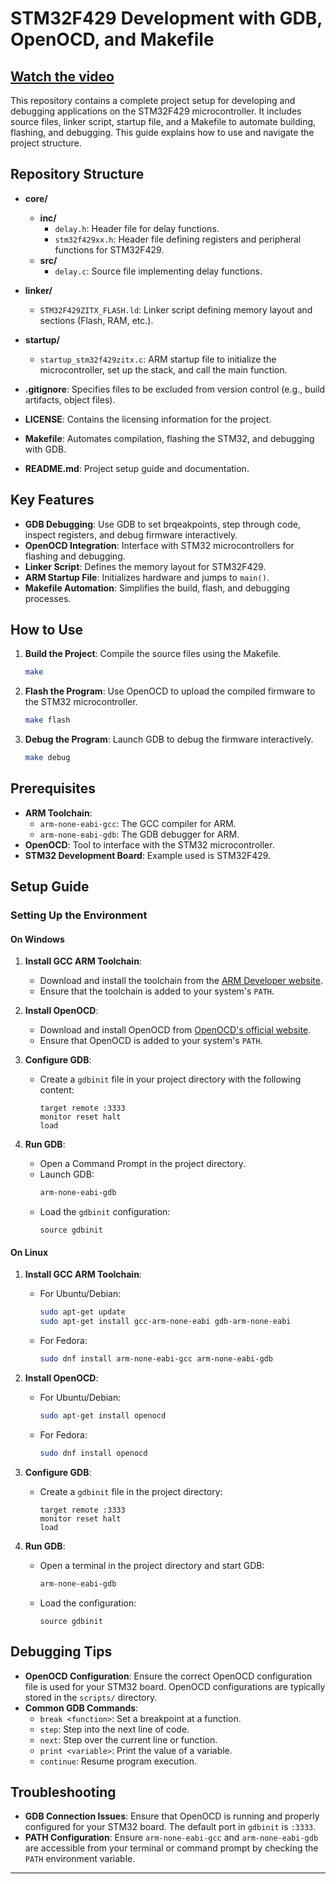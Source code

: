 
# STM32F429 Development with GDB, OpenOCD, and Makefile

## [Watch the video](https://youtu.be/58DR-Y4ve9s)



This repository contains a complete project setup for developing and debugging applications on the STM32F429 microcontroller. It includes source files, linker script, startup file, and a Makefile to automate building, flashing, and debugging. This guide explains how to use and navigate the project structure.


## Repository Structure

- **core/**
  - **inc/**
    - `delay.h`: Header file for delay functions.
    - `stm32f429xx.h`: Header file defining registers and peripheral functions for STM32F429.
  - **src/**
    - `delay.c`: Source file implementing delay functions.
  
- **linker/**
  - `STM32F429ZITX_FLASH.ld`: Linker script defining memory layout and sections (Flash, RAM, etc.).

- **startup/**
  - `startup_stm32f429zitx.c`: ARM startup file to initialize the microcontroller, set up the stack, and call the main function.

- **.gitignore**: Specifies files to be excluded from version control (e.g., build artifacts, object files).

- **LICENSE**: Contains the licensing information for the project.

- **Makefile**: Automates compilation, flashing the STM32, and debugging with GDB.

- **README.md**: Project setup guide and documentation.

## Key Features

- **GDB Debugging**: Use GDB to set brqeakpoints, step through code, inspect registers, and debug firmware interactively.
- **OpenOCD Integration**: Interface with STM32 microcontrollers for flashing and debugging.
- **Linker Script**: Defines the memory layout for STM32F429.
- **ARM Startup File**: Initializes hardware and jumps to `main()`.
- **Makefile Automation**: Simplifies the build, flash, and debugging processes.

## How to Use

1. **Build the Project**: Compile the source files using the Makefile.
   ```bash
   make
   ```

2. **Flash the Program**: Use OpenOCD to upload the compiled firmware to the STM32 microcontroller.
   ```bash
   make flash
   ```

3. **Debug the Program**: Launch GDB to debug the firmware interactively.
   ```bash
   make debug
   ```

## Prerequisites

- **ARM Toolchain**:
  - `arm-none-eabi-gcc`: The GCC compiler for ARM.
  - `arm-none-eabi-gdb`: The GDB debugger for ARM.
- **OpenOCD**: Tool to interface with the STM32 microcontroller.
- **STM32 Development Board**: Example used is STM32F429.

## Setup Guide

### Setting Up the Environment

#### On Windows

1. **Install GCC ARM Toolchain**:
   - Download and install the toolchain from the [ARM Developer website](https://developer.arm.com/tools-and-software/embedded/arm-development-tools).
   - Ensure that the toolchain is added to your system's `PATH`.

2. **Install OpenOCD**:
   - Download and install OpenOCD from [OpenOCD's official website](http://openocd.org/).
   - Ensure that OpenOCD is added to your system's `PATH`.

3. **Configure GDB**:
   - Create a `gdbinit` file in your project directory with the following content:
     ```gdb
     target remote :3333
     monitor reset halt
     load
     ```

4. **Run GDB**:
   - Open a Command Prompt in the project directory.
   - Launch GDB:
     ```bash
     arm-none-eabi-gdb
     ```
   - Load the `gdbinit` configuration:
     ```gdb
     source gdbinit
     ```

#### On Linux

1. **Install GCC ARM Toolchain**:
   - For Ubuntu/Debian:
     ```bash
     sudo apt-get update
     sudo apt-get install gcc-arm-none-eabi gdb-arm-none-eabi
     ```
   - For Fedora:
     ```bash
     sudo dnf install arm-none-eabi-gcc arm-none-eabi-gdb
     ```

2. **Install OpenOCD**:
   - For Ubuntu/Debian:
     ```bash
     sudo apt-get install openocd
     ```
   - For Fedora:
     ```bash
     sudo dnf install openocd
     ```

3. **Configure GDB**:
   - Create a `gdbinit` file in the project directory:
     ```gdb
     target remote :3333
     monitor reset halt
     load
     ```

4. **Run GDB**:
   - Open a terminal in the project directory and start GDB:
     ```bash
     arm-none-eabi-gdb
     ```
   - Load the configuration:
     ```gdb
     source gdbinit
     ```

## Debugging Tips

- **OpenOCD Configuration**: Ensure the correct OpenOCD configuration file is used for your STM32 board. OpenOCD configurations are typically stored in the `scripts/` directory.
- **Common GDB Commands**:
   - `break <function>`: Set a breakpoint at a function.
   - `step`: Step into the next line of code.
   - `next`: Step over the current line or function.
   - `print <variable>`: Print the value of a variable.
   - `continue`: Resume program execution.

## Troubleshooting

- **GDB Connection Issues**: Ensure that OpenOCD is running and properly configured for your STM32 board. The default port in `gdbinit` is `:3333`.
- **PATH Configuration**: Ensure `arm-none-eabi-gcc` and `arm-none-eabi-gdb` are accessible from your terminal or command prompt by checking the `PATH` environment variable.


---
